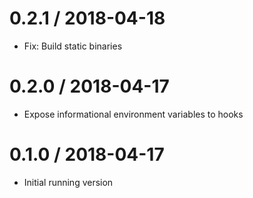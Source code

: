 # 0.2.1 / 2018-04-18

  * Fix: Build static binaries

# 0.2.0 / 2018-04-17

  * Expose informational environment variables to hooks

# 0.1.0 / 2018-04-17

  * Initial running version